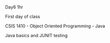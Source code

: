 Day6 1hr

First day of class

CSIS 1410 - Object Oriented Programming - Java

Java basics and JUNIT testing
